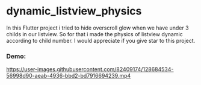 # dynamic_listview_physics

In this Flutter project i tried to hide overscroll glow when we have under 3 childs in our listview.
So for that i made the physics of listview dynamic according to child number.
I would appreciate if you give star to this project.

### Demo:

https://user-images.githubusercontent.com/82409174/128684534-56998d90-aeab-4936-bbd2-bd7916694239.mp4
